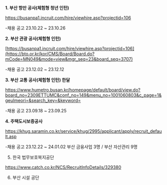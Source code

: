 **1. 부산 항만 공사(체험형 청년 인턴)**

https://busanpa1.incruit.com/hire/viewhire.asp?projectid=106

-채용 공고 23.10.22 ~ 23.10.26


**2. 부산 관광 공사(체험형 인턴)**

[https://busanpa1.incruit.com/hire/viewhire.asp?projectid=106](https://bto.or.kr/kor/CMS/Board/Board.do?mCode=MN049&mode=view&mgr_seq=23&board_seq=3707)

-채용 공고 23.12.02 ~ 23.12.12


**3. 부산 교통 공사(체험형 인턴) 한달**

https://www.humetro.busan.kr/homepage/default/board/view.do?board_no=2309ETTUMC&conf_no=149&menu_no=1001060803&c_page=1&geulmeori=&search_key=&keyword=

-채용 공고 23.09.18 ~ 23.09.25


**4. 주택도시보증공사**

https://khug.saramin.co.kr/service/khug/2995/applicant/apply/recruit_default.asp

-채용 공고 23.12.22 ~ 24.01.02
부산 금융사업 3명 / 부산 자산관리 9명

5. 한국 법무보호복지공단

https://www.catch.co.kr/NCS/RecruitInfoDetails/329380


6. 부산 시설 공단
